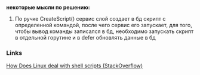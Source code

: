 **некоторые мысли по решению:**
1. По ручке CreateScript() сервис слой создает 
    в бд скрипт с определенной командой, после чего сервис его запускает,
    для того, чтобы вывод команды записался в бд, необходимо запускать скрипт
    в отдельной горутине и в defer обновлять данные в бд

### Links

[How Does Linux deal with shell scripts (StackOverflow)](https://unix.stackexchange.com/questions/121013/how-does-linux-deal-with-shell-scripts)
